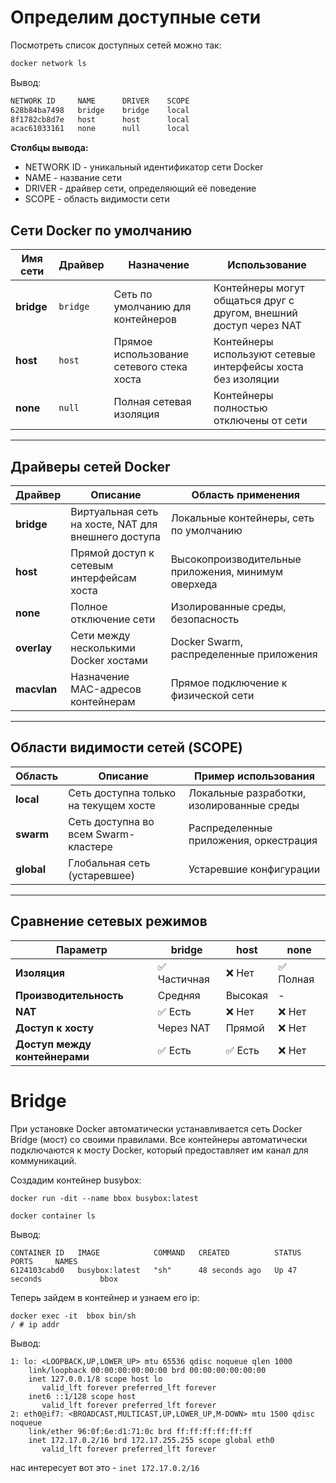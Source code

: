 # Определим доступные сети
Посмотреть список доступных сетей можно так:
```bash
docker network ls
```
Вывод:
```bash
NETWORK ID     NAME      DRIVER    SCOPE
628b84ba7498   bridge    bridge    local
8f1782cb8d7e   host      host      local
acac61033161   none      null      local
```

**Столбцы вывода:**  
- NETWORK ID - уникальный идентификатор сети Docker  
- NAME - название сети  
- DRIVER - драйвер сети, определяющий её поведение  
- SCOPE - область видимости сети  

## Сети Docker по умолчанию

| Имя сети | Драйвер | Назначение | Использование |
|----------|---------|------------|---------------|
| **bridge** | `bridge` | Сеть по умолчанию для контейнеров | Контейнеры могут общаться друг с другом, внешний доступ через NAT |
| **host** | `host` | Прямое использование сетевого стека хоста | Контейнеры используют сетевые интерфейсы хоста без изоляции |
| **none** | `null` | Полная сетевая изоляция | Контейнеры полностью отключены от сети |

---

## Драйверы сетей Docker

| Драйвер | Описание | Область применения |
|---------|-----------|-------------------|
| **bridge** | Виртуальная сеть на хосте, NAT для внешнего доступа | Локальные контейнеры, сеть по умолчанию |
| **host** | Прямой доступ к сетевым интерфейсам хоста | Высокопроизводительные приложения, минимум оверхеда |
| **none** | Полное отключение сети | Изолированные среды, безопасность |
| **overlay** | Сети между несколькими Docker хостами | Docker Swarm, распределенные приложения |
| **macvlan** | Назначение MAC-адресов контейнерам | Прямое подключение к физической сети |

---

## Области видимости сетей (SCOPE)

| Область | Описание | Пример использования |
|---------|-----------|---------------------|
| **local** | Сеть доступна только на текущем хосте | Локальные разработки, изолированные среды |
| **swarm** | Сеть доступна во всем Swarm-кластере | Распределенные приложения, оркестрация |
| **global** | Глобальная сеть (устаревшее) | Устаревшие конфигурации |

---

## Сравнение сетевых режимов

| Параметр | bridge | host | none |
|----------|---------|------|------|
| **Изоляция** | ✅ Частичная | ❌ Нет | ✅ Полная |
| **Производительность** | Средняя | Высокая | - |
| **NAT** | ✅ Есть | ❌ Нет | ❌ Нет |
| **Доступ к хосту** | Через NAT | Прямой | ❌ Нет |
| **Доступ между контейнерами** | ✅ Есть | ✅ Есть | ❌ Нет |

# Bridge
При установке Docker автоматически устанавливается сеть Docker Bridge (мост) со своими правилами. Все контейнеры автоматически подключаются к мосту Docker, который предоставляет им канал для коммуникаций. 

Создадим контейнер busybox:
```shell
docker run -dit --name bbox busybox:latest

docker container ls
```
Вывод:
```
CONTAINER ID   IMAGE            COMMAND   CREATED          STATUS          PORTS     NAMES
6124103cabd0   busybox:latest   "sh"      48 seconds ago   Up 47 seconds             bbox
```
Теперь зайдем в контейнер и узнаем его ip:
```shell
docker exec -it  bbox bin/sh
/ # ip addr
```
Вывод:
```
1: lo: <LOOPBACK,UP,LOWER_UP> mtu 65536 qdisc noqueue qlen 1000
    link/loopback 00:00:00:00:00:00 brd 00:00:00:00:00:00
    inet 127.0.0.1/8 scope host lo
       valid_lft forever preferred_lft forever
    inet6 ::1/128 scope host
       valid_lft forever preferred_lft forever
2: eth0@if7: <BROADCAST,MULTICAST,UP,LOWER_UP,M-DOWN> mtu 1500 qdisc noqueue
    link/ether 96:0f:6e:d1:71:0c brd ff:ff:ff:ff:ff:ff
    inet 172.17.0.2/16 brd 172.17.255.255 scope global eth0
       valid_lft forever preferred_lft forever
```
нас интересует вот это - `inet 172.17.0.2/16`  
